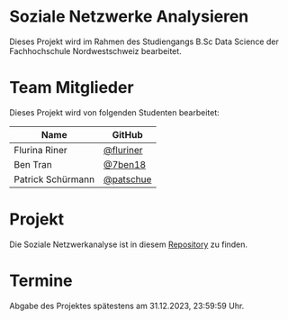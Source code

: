 # Soziale Netzwerke Analysieren
Dieses Projekt wird im Rahmen des Studiengangs B.Sc Data Science der Fachhochschule Nordwestschweiz bearbeitet.  

# Team Mitglieder
Dieses Projekt wird von folgenden Studenten bearbeitet:

| Name | GitHub | 
|------|--------|
| Flurina Riner | [@fluriner](https://github.com/fluriner)
| Ben Tran | [@7ben18](https://github.com/7ben18) |
| Patrick Schürmann | [@patschue](https://github.com/patschue)

# Projekt
Die Soziale Netzwerkanalyse ist in diesem [Repository](https://github.com/san-projekt/projekt) zu finden.

# Termine
Abgabe des Projektes spätestens am 31.12.2023, 23:59:59 Uhr.
